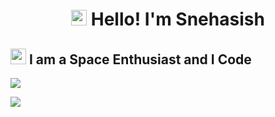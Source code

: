 <h1 style="text-align:center"><img src="https://discord.com/assets/df7ba0f4020ca70048a0226d1dfa73f6.svg" height="25" width="25"> Hello! I'm Snehasish</h1>

## <img src="https://discord.com/assets/001ee681fa13f39b4475ebf139a7ac64.svg" height="25" width="25"> I am a Space Enthusiast and I Code

<a href="https://github.com/snehasishxd"><img src="https://github-readme-stats.vercel.app/api?username=snehasishxd&count_private=true&show_icons=true&include_all_commits=true&theme=radical&hide_border=true"/></a>

<a href="https://github.com/snehasishxd"><img src="https://github-readme-stats.vercel.app/api/top-langs/?username=snehasishxd&langs_count=5&theme=radical&layout=compact"/></a>
